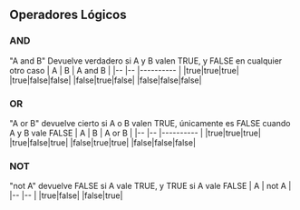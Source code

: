 
## Operadores Lógicos
### AND 
"A and B" Devuelve verdadero si A y B valen TRUE, y FALSE en cualquier otro caso
| A | B | A and B |
|-- |-- |---------- |
|true|true|true|
|true|false|false|
|false|true|false|
|false|false|false|

### OR
"A or B" devuelve cierto si A o B valen TRUE, únicamente es FALSE cuando A y B vale FALSE
| A | B | A or B |
|-- |-- |---------- |
|true|true|true|
|true|false|true|
|false|true|true|
|false|false|false|

### NOT
"not A" devuelve FALSE si A vale TRUE, y TRUE si A vale FALSE
| A | not A |
|-- |--     |
|true|false|
|false|true|
